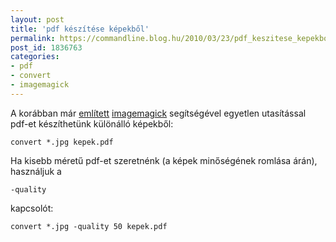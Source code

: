 ```yaml
---
layout: post
title: 'pdf készítése képekből'
permalink: https://commandline.blog.hu/2010/03/23/pdf_keszitese_kepekbol
post_id: 1836763
categories: 
- pdf
- convert
- imagemagick
---
```


A korábban már 
[említett](http://commandline.blog.hu/2010/01/22/imagemagick) 
[imagemagick](http://www.imagemagick.org/) segítségével egyetlen utasítással pdf-et készíthetünk különálló képekből: 
```
convert *.jpg kepek.pdf
``` 
Ha kisebb méretű pdf-et szeretnénk (a képek minőségének romlása árán), használjuk a 
```
-quality
```
 kapcsolót: 
```
convert *.jpg -quality 50 kepek.pdf
```